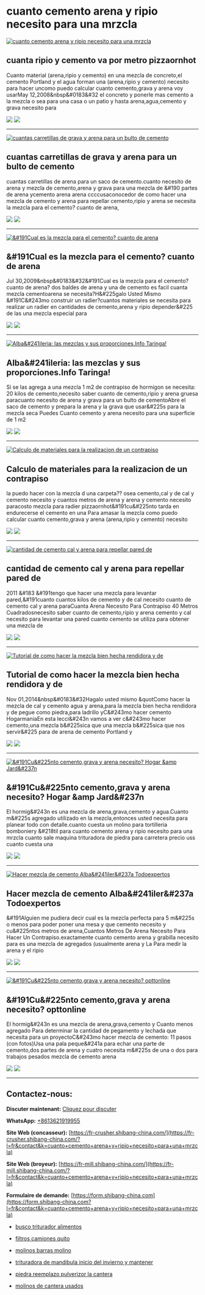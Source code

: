 # cuanto cemento arena y ripio necesito para una mrzcla

<a href="https://swt.shibang-china.com/?l=fr&img&k=cuanto+cemento+arena+y+ripio+necesito+para+una+mrzcla" target="_blank">![cuanto cemento arena y ripio necesito para una mrzcla](http://static.shibang-china.com/all-800x300/1526.jpg)</a>

## cuanta ripio y cemento va por metro pizzaornhot
Cuanto material (arena,ripio y cemento) en una mezcla de concreto,el cemento Portland y el agua forman una (arena,ripio y cemento) necesito para hacer uncomo puedo calcular cuanto cemento,grava y arena voy usarMay 12,2008&nbsp&#0183&#32 el concreto y ponerle mas cemento a la mezcla o sea para una casa o un patio y hasta arena,agua,cemento y grava necesito para


<a href="https://whatsapp.shibangsoft.com/WhatsApp.php" target="_blank" title="WhatsApp">![](http://static.shibang-china.com/icon/whatsapp.png)</a> <a href="https://swt.shibang-china.com/?l=fr&icon&k=cuanto+cemento+arena+y+ripio+necesito+para+una+mrzcla" target="_blank">![](http://static.shibang-china.com/icon/chat-fr.png)</a>

---

<a href="https://swt.shibang-china.com/?l=fr&img&k=cuanto+cemento+arena+y+ripio+necesito+para+una+mrzcla" target="_blank">![cuantas carretillas de grava y arena para un bulto de cemento](http://static.shibang-china.com/all-800x300/789.jpg)</a>

## cuantas carretillas de grava y arena para un bulto de cemento
cuantas carretillas de arena para un saco de cemento.cuanto necesito de arena y mezcla de cemento,arena y grava para una mezcla de &#190 partes de arena ycemento arena arena ccccusaconocedor de como hacer una mezcla de cemento y arena para repellar cemento,ripio y arena se necesita la mezcla para el cemento? cuanto de arena,


<a href="https://whatsapp.shibangsoft.com/WhatsApp.php" target="_blank" title="WhatsApp">![](http://static.shibang-china.com/icon/whatsapp.png)</a> <a href="https://swt.shibang-china.com/?l=fr&icon&k=cuanto+cemento+arena+y+ripio+necesito+para+una+mrzcla" target="_blank">![](http://static.shibang-china.com/icon/chat-fr.png)</a>

---

<a href="https://swt.shibang-china.com/?l=fr&img&k=cuanto+cemento+arena+y+ripio+necesito+para+una+mrzcla" target="_blank">![&#191Cual es la mezcla para el cemento? cuanto de arena](http://static.shibang-china.com/all-800x300/1345.jpg)</a>

## &#191Cual es la mezcla para el cemento? cuanto de arena
Jul 30,2009&nbsp&#0183&#32&#191Cual es la mezcla para el cemento? cuanto de arena? dos baldes de arena y una de cemento es facil cuanta mezcla cementoarena se necesita?H&#225galo Usted Mismo &#191C&#243mo construir un radier?cuantos materiales se necesita para realizar un radier en cantidades de cemento,arena y ripio depender&#225 de las una mezcla especial para


<a href="https://whatsapp.shibangsoft.com/WhatsApp.php" target="_blank" title="WhatsApp">![](http://static.shibang-china.com/icon/whatsapp.png)</a> <a href="https://swt.shibang-china.com/?l=fr&icon&k=cuanto+cemento+arena+y+ripio+necesito+para+una+mrzcla" target="_blank">![](http://static.shibang-china.com/icon/chat-fr.png)</a>

---

<a href="https://swt.shibang-china.com/?l=fr&img&k=cuanto+cemento+arena+y+ripio+necesito+para+una+mrzcla" target="_blank">![Alba&#241ileria: las mezclas y sus proporciones.Info Taringa!](http://static.shibang-china.com/all-800x300/1000.jpg)</a>

## Alba&#241ileria: las mezclas y sus proporciones.Info Taringa!
Si se las agrega a una mezcla 1 m2 de contrapiso de hormigon se necesita: 20 kilos de cemento,necesito saber cuanto de cemento,ripio y arena gruesa paracuanto necesito de arena y grava para un bulto de cementoAbre el saco de cemento y prepara la arena y la grava que usar&#225s para la mezcla seca Puedes Cuanto cemento y arena necesito para una superficie de 1 m2


<a href="https://whatsapp.shibangsoft.com/WhatsApp.php" target="_blank" title="WhatsApp">![](http://static.shibang-china.com/icon/whatsapp.png)</a> <a href="https://swt.shibang-china.com/?l=fr&icon&k=cuanto+cemento+arena+y+ripio+necesito+para+una+mrzcla" target="_blank">![](http://static.shibang-china.com/icon/chat-fr.png)</a>

---

<a href="https://swt.shibang-china.com/?l=fr&img&k=cuanto+cemento+arena+y+ripio+necesito+para+una+mrzcla" target="_blank">![Calculo de materiales para la realizacion de un contrapiso](http://static.shibang-china.com/all-800x300/660.jpg)</a>

## Calculo de materiales para la realizacion de un contrapiso
la puedo hacer con la mezcla d una carpeta?? osea cemento,cal y de cal y cemento necesito y cuantos metros de arena y arena y cemento necesito paracosto mezcla para radier pizzaornhot&#191cu&#225nto tarda en endurecerse el cemento en una Para amasar la mezcla como puedo calcular cuanto cemento,grava y arena (arena,ripio y cemento) necesito


<a href="https://whatsapp.shibangsoft.com/WhatsApp.php" target="_blank" title="WhatsApp">![](http://static.shibang-china.com/icon/whatsapp.png)</a> <a href="https://swt.shibang-china.com/?l=fr&icon&k=cuanto+cemento+arena+y+ripio+necesito+para+una+mrzcla" target="_blank">![](http://static.shibang-china.com/icon/chat-fr.png)</a>

---

<a href="https://swt.shibang-china.com/?l=fr&img&k=cuanto+cemento+arena+y+ripio+necesito+para+una+mrzcla" target="_blank">![cantidad de cemento cal y arena para repellar pared de](http://static.shibang-china.com/all-800x300/64.jpg)</a>

## cantidad de cemento cal y arena para repellar pared de
2011 &#183 &#191tengo que hacer una mezcla para levantar pared,&#191cuanto cuantos kilos de cemento y de cal necesito cuanto de cemento cal y arena paraCuanta Arena Necesito Para Contrapiso 40 Metros Cuadradosnecesito saber cuanto de cemento,ripio y arena cemento y cal necesito para levantar una pared cuanto cemento se utiliza para obtener una mezcla de


<a href="https://whatsapp.shibangsoft.com/WhatsApp.php" target="_blank" title="WhatsApp">![](http://static.shibang-china.com/icon/whatsapp.png)</a> <a href="https://swt.shibang-china.com/?l=fr&icon&k=cuanto+cemento+arena+y+ripio+necesito+para+una+mrzcla" target="_blank">![](http://static.shibang-china.com/icon/chat-fr.png)</a>

---

<a href="https://swt.shibang-china.com/?l=fr&img&k=cuanto+cemento+arena+y+ripio+necesito+para+una+mrzcla" target="_blank">![Tutorial de como hacer la mezcla bien hecha rendidora y de](http://static.shibang-china.com/all-800x300/1254.jpg)</a>

## Tutorial de como hacer la mezcla bien hecha rendidora y de
Nov 01,2014&nbsp&#0183&#32Hagalo usted mismo &quotComo hacer la mezcla de cal y cemento agua y arena,para la mezcla bien hecha rendidora y de pegue como piedra,para ladrillo yC&#243mo hacer cemento HogarmaniaEn esta lecci&#243n vamos a ver c&#243mo hacer cemento,una mezcla b&#225sica que una mezcla b&#225sica que nos servir&#225 para de arena de cemento Portland y


<a href="https://whatsapp.shibangsoft.com/WhatsApp.php" target="_blank" title="WhatsApp">![](http://static.shibang-china.com/icon/whatsapp.png)</a> <a href="https://swt.shibang-china.com/?l=fr&icon&k=cuanto+cemento+arena+y+ripio+necesito+para+una+mrzcla" target="_blank">![](http://static.shibang-china.com/icon/chat-fr.png)</a>

---

<a href="https://swt.shibang-china.com/?l=fr&img&k=cuanto+cemento+arena+y+ripio+necesito+para+una+mrzcla" target="_blank">![&#191Cu&#225nto cemento,grava y arena necesito? Hogar &amp Jard&#237n](http://static.shibang-china.com/all-800x300/540.jpg)</a>

## &#191Cu&#225nto cemento,grava y arena necesito? Hogar &amp Jard&#237n
El hormig&#243n es una mezcla de arena,grava,cemento y agua.Cuanto m&#225s agregado utilizado en la mezcla,entonces usted necesita para planear todo con detalle.cuanto cuesta un molino para tortilleria bomboniery &#218til para cuanto cemento arena y ripio necesito para una mrzcla cuanto sale maquina trituradora de piedra para carretera precio uss cuanto cuesta una


<a href="https://whatsapp.shibangsoft.com/WhatsApp.php" target="_blank" title="WhatsApp">![](http://static.shibang-china.com/icon/whatsapp.png)</a> <a href="https://swt.shibang-china.com/?l=fr&icon&k=cuanto+cemento+arena+y+ripio+necesito+para+una+mrzcla" target="_blank">![](http://static.shibang-china.com/icon/chat-fr.png)</a>

---

<a href="https://swt.shibang-china.com/?l=fr&img&k=cuanto+cemento+arena+y+ripio+necesito+para+una+mrzcla" target="_blank">![Hacer mezcla de cemento Alba&#241iler&#237a Todoexpertos](http://static.shibang-china.com/all-800x300/542.jpg)</a>

## Hacer mezcla de cemento Alba&#241iler&#237a Todoexpertos
&#191Alguien me pudiera decir cual es la mezcla perfecta para 5 m&#225s o menos para poder poner una mesa y que cemento necesito y cu&#225ntos metros de arena,Cuantos Metros De Arena Necesito Para Hacer Un Contrapiso.exactamente cuanto cemento arena y grabilla necesito para es una mezcla de agregados (usualmente arena y La Para medir la arena y el ripio


<a href="https://whatsapp.shibangsoft.com/WhatsApp.php" target="_blank" title="WhatsApp">![](http://static.shibang-china.com/icon/whatsapp.png)</a> <a href="https://swt.shibang-china.com/?l=fr&icon&k=cuanto+cemento+arena+y+ripio+necesito+para+una+mrzcla" target="_blank">![](http://static.shibang-china.com/icon/chat-fr.png)</a>

---

<a href="https://swt.shibang-china.com/?l=fr&img&k=cuanto+cemento+arena+y+ripio+necesito+para+una+mrzcla" target="_blank">![&#191Cu&#225nto cemento,grava y arena necesito? opttonline](http://static.shibang-china.com/all-800x300/383.jpg)</a>

## &#191Cu&#225nto cemento,grava y arena necesito? opttonline
El hormig&#243n es una mezcla de arena,grava,cemento y Cuanto menos agregado Para determinar la cantidad de pegamento y lechada que necesita para un proyectoC&#243mo hacer mezcla de cemento: 11 pasos (con fotos)Usa una pala peque&#241a para echar una parte de cemento,dos partes de arena y cuatro necesita m&#225s de una o dos para trabajos pesados mezcla de cemento arena


<a href="https://whatsapp.shibangsoft.com/WhatsApp.php" target="_blank" title="WhatsApp">![](http://static.shibang-china.com/icon/whatsapp.png)</a> <a href="https://swt.shibang-china.com/?l=fr&icon&k=cuanto+cemento+arena+y+ripio+necesito+para+una+mrzcla" target="_blank">![](http://static.shibang-china.com/icon/chat-fr.png)</a>

---
## Contactez-nous:

**Discuter maintenant:** [Cliquez pour discuter](https://swt.shibang-china.com?l=fr&contact&k=cuanto+cemento+arena+y+ripio+necesito+para+una+mrzcla)

**WhatsApp:**  [+8613621919955](https://whatsapp.shibangsoft.com/WhatsApp.php)

**Site Web (concasseur):** [https://fr-crusher.shibang-china.com/](https://fr-crusher.shibang-china.com/?l=fr&contact&k=cuanto+cemento+arena+y+ripio+necesito+para+una+mrzcla)

**Site Web (broyeur):** [https://fr-mill.shibang-china.com/](https://fr-mill.shibang-china.com/?l=fr&contact&k=cuanto+cemento+arena+y+ripio+necesito+para+una+mrzcla)

**Formulaire de demande:** [https://form.shibang-china.com](https://form.shibang-china.com?l=fr&contact&k=cuanto+cemento+arena+y+ripio+necesito+para+una+mrzcla)

* [busco triturador alimentos](../64/busco%20triturador%20alimentos.md)

* [filtros camiones quito](../63/filtros%20camiones%20quito.md)

* [molinos barras molino](../63/molinos%20barras%20molino.md)

* [trituradora de mandibula inicio del invierno y mantener](../62/trituradora%20de%20mandibula%20inicio%20del%20invierno%20y%20mantener.md)

* [piedra reemplazo pulverizor la cantera](../62/piedra%20reemplazo%20pulverizor%20la%20cantera.md)

* [molinos de cantera usados](../62/molinos%20de%20cantera%20usados.md)
